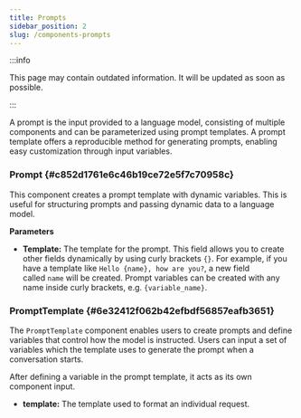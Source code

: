 ```yaml
---
title: Prompts
sidebar_position: 2
slug: /components-prompts
---
```




:::info

This page may contain outdated information. It will be updated as soon as possible.

:::




A prompt is the input provided to a language model, consisting of multiple components and can be parameterized using prompt templates. A prompt template offers a reproducible method for generating prompts, enabling easy customization through input variables.


### Prompt {#c852d1761e6c46b19ce72e5f7c70958c}


This component creates a prompt template with dynamic variables. This is useful for structuring prompts and passing dynamic data to a language model.


**Parameters**

- **Template:** The template for the prompt. This field allows you to create other fields dynamically by using curly brackets `{}`. For example, if you have a template like `Hello {name}, how are you?`, a new field called `name` will be created. Prompt variables can be created with any name inside curly brackets, e.g. `{variable_name}`.

### PromptTemplate {#6e32412f062b42efbdf56857eafb3651}


The `PromptTemplate` component enables users to create prompts and define variables that control how the model is instructed. Users can input a set of variables which the template uses to generate the prompt when a conversation starts.


After defining a variable in the prompt template, it acts as its own component input. 

- **template:** The template used to format an individual request.

